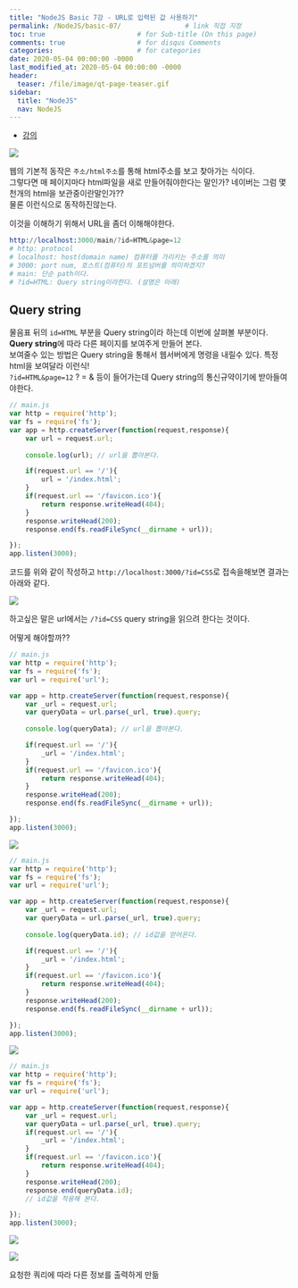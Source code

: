```yaml
---
title: "NodeJS Basic 7강 - URL로 입력된 값 사용하기"
permalink: /NodeJS/basic-07/                # link 직접 지정
toc: true                       # for Sub-title (On this page)
comments: true                  # for disqus Comments
categories:                     # for categories
date: 2020-05-04 00:00:00 -0000
last_modified_at: 2020-05-04 00:00:00 -0000
header:
  teaser: /file/image/qt-page-teaser.gif
sidebar:
  title: "NodeJS"
  nav: NodeJS
---
```


* [강의](https://opentutorials.org/course/3332/21046)

![](/file/image/Nodejs-7_image1.png)

웹의 기본적 동작은 `주소/html주소`를 통해 html주소를 보고 찾아가는 식이다.<br>
그렇다면 매 페이지마다 html파일을 새로 만들어줘야한다는 말인가? 네이버는 그럼 몇천개의 html을 보관중이란말인가??<br>
물론 이런식으로 동작하진않는다.

이것을 이해하기 위해서 URL을 좀더 이해해야한다.

```s
http://localhost:3000/main/?id=HTML&page=12
# http: protocol
# localhost: host(domain name) 컴퓨터를 가리키는 주소를 의미
# 3000: port num, 호스트(컴퓨터)의 포트넘버를 의미하겠지?
# main: 단순 path이다.
# ?id=HTML: Query string이라한다. (설명은 아래)
```

## Query string

물음표 뒤의 `id=HTML` 부분을 Query string이라 하는데 이번에 살펴볼 부분이다.<br>
**Query string**에 따라 다른 페이지를 보여주게 만들어 본다.<br>
보여줄수 있는 방법은 Query string을 통해서 웹서버에게 명령을 내릴수 있다. 특정 html을 보여달라 이런식!<br>
`?id=HTML&page=12` ? = & 등이 들어가는데 Query string의 통신규약이기에 받아들여야한다.

```js
// main.js
var http = require('http');
var fs = require('fs');
var app = http.createServer(function(request,response){
    var url = request.url;
    
    console.log(url); // url을 뽑아본다.

    if(request.url == '/'){
        url = '/index.html';
    }
    if(request.url == '/favicon.ico'){
        return response.writeHead(404);
    }
    response.writeHead(200);
    response.end(fs.readFileSync(__dirname + url));

});
app.listen(3000);
```

코드를 위와 같이 작성하고 `http://localhost:3000/?id=CSS`로 접속을해보면 결과는 아래와 같다.

![](/file/image/Nodejs-7_image2.png)

하고싶은 말은 url에서는 `/?id=CSS` query string을 읽으려 한다는 것이다. 

어떻게 해야할까??

```js
// main.js
var http = require('http');
var fs = require('fs');
var url = require('url');

var app = http.createServer(function(request,response){
    var _url = request.url;
    var queryData = url.parse(_url, true).query;
    
    console.log(queryData); // url을 뽑아본다.

    if(request.url == '/'){
        _url = '/index.html';
    }
    if(request.url == '/favicon.ico'){
        return response.writeHead(404);
    }
    response.writeHead(200);
    response.end(fs.readFileSync(__dirname + url));

});
app.listen(3000);
```

![](/file/image/Nodejs-7_image3.png)

```js
// main.js
var http = require('http');
var fs = require('fs');
var url = require('url');

var app = http.createServer(function(request,response){
    var _url = request.url;
    var queryData = url.parse(_url, true).query;
    
    console.log(queryData.id); // id값을 얻어온다.

    if(request.url == '/'){
        _url = '/index.html';
    }
    if(request.url == '/favicon.ico'){
        return response.writeHead(404);
    }
    response.writeHead(200);
    response.end(fs.readFileSync(__dirname + url));

});
app.listen(3000);
```

![](/file/image/Nodejs-7_image4.png)

```js
// main.js
var http = require('http');
var fs = require('fs');
var url = require('url');

var app = http.createServer(function(request,response){
    var _url = request.url;
    var queryData = url.parse(_url, true).query;
    if(request.url == '/'){
        _url = '/index.html';
    }
    if(request.url == '/favicon.ico'){
        return response.writeHead(404);
    }
    response.writeHead(200);
    response.end(queryData.id);
    // id값을 적용해 본다.

});
app.listen(3000);
```

![](/file/image/Nodejs-7_image5.png)

![](/file/image/Nodejs-7_image6.png)

요청한 쿼리에 따라 다른 정보를 출력하게 만듦
